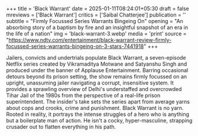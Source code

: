 +++
title = 'Black Warrant'
date = 2025-01-11T08:24:01+05:30
draft = false
mreviews = ['Black Warrant']
critics = ['Saibal Chatterjee']
publication = ''
subtitle = "Firmly Focussed Series Warrants Bingeing On"
opening = "An absorbing story of a baptism by fire and an insightful snapshot of an era in the life of a nation"
img = 'black-warrant-3.webp'
media = 'print'
source = "https://www.ndtv.com/entertainment/black-warrant-review-firmly-focussed-series-warrants-bingeing-on-3-stars-7441918"
+++

Jailers, convicts and undertrials populate Black Warrant, a seven-episode Netflix series created by Vikramaditya Motwane and Satyanshu Singh and produced under the banner of Applause Entertainment. Barring occasional detours beyond its prison setting, the show remains firmly focussed on an upright, unassuming jailer navigating a corrupt, insensitive system. It provides a sprawling overview of Delhi's understaffed and overcrowded Tihar Jail of the 1980s from the perspective of a real-life prison superintendent. The insider's take sets the series apart from average yarns about cops and crooks, crime and punishment. Black Warrant is no yarn. Rooted in reality, it portrays the intense struggles of a hero who is anything but a boilerplate man of action. He isn't a cocky, hyper-masculine, strapping crusader out to flatten everything in his path.
